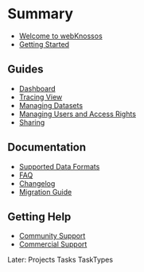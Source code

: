 # Summary

* [Welcome to webKnossos](../README.md)
* [Getting Started](./getting_started.md)

## Guides
* [Dashboard](./dashboard.md)
* [Tracing View](./tracing_ui.md)
* [Managing Datasets](./datasets.md)
* [Managing Users and Access Rights](./users.md)
* [Sharing](./sharing.md)

## Documentation
* [Supported Data Formats](./data_formats.md)
* [FAQ](./faq.md)
* [Changelog](../CHANGELOG.md)
* [Migration Guide](../MIGRATIONS.md)

## Getting Help
* [Community Support](https://support.webknossos.org)
* [Commercial Support](https://scalableminds.com)

Later:
Projects
Tasks
TaskTypes
